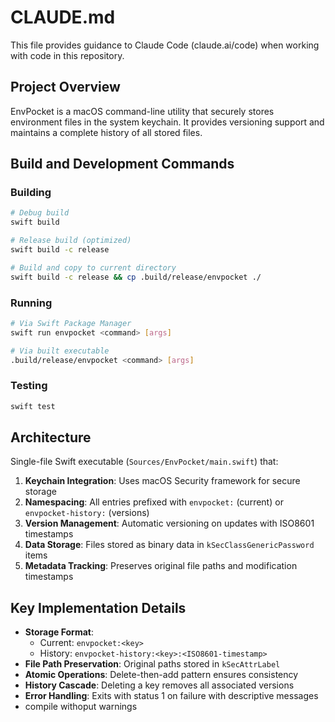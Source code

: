 # CLAUDE.md

This file provides guidance to Claude Code (claude.ai/code) when working with code in this repository.

## Project Overview

EnvPocket is a macOS command-line utility that securely stores environment files in the system keychain. It provides versioning support and maintains a complete history of all stored files.

## Build and Development Commands

### Building
```bash
# Debug build
swift build

# Release build (optimized)
swift build -c release

# Build and copy to current directory
swift build -c release && cp .build/release/envpocket ./
```

### Running
```bash
# Via Swift Package Manager
swift run envpocket <command> [args]

# Via built executable
.build/release/envpocket <command> [args]
```

### Testing
```bash
swift test
```

## Architecture

Single-file Swift executable (`Sources/EnvPocket/main.swift`) that:

1. **Keychain Integration**: Uses macOS Security framework for secure storage
2. **Namespacing**: All entries prefixed with `envpocket:` (current) or `envpocket-history:` (versions)
3. **Version Management**: Automatic versioning on updates with ISO8601 timestamps
4. **Data Storage**: Files stored as binary data in `kSecClassGenericPassword` items
5. **Metadata Tracking**: Preserves original file paths and modification timestamps

## Key Implementation Details

- **Storage Format**: 
  - Current: `envpocket:<key>` 
  - History: `envpocket-history:<key>:<ISO8601-timestamp>`
- **File Path Preservation**: Original paths stored in `kSecAttrLabel`
- **Atomic Operations**: Delete-then-add pattern ensures consistency
- **History Cascade**: Deleting a key removes all associated versions
- **Error Handling**: Exits with status 1 on failure with descriptive messages
- compile withoput warnings
